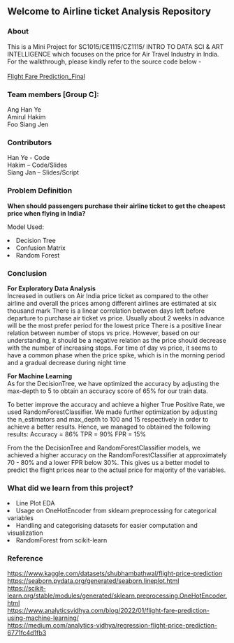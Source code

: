 ## Welcome to Airline ticket Analysis Repository 

### About 
This is a Mini Project for SC1015/CE1115/CZ1115/ INTRO TO DATA SCI & ART INTELLIGENCE which focuses on the price for Air Travel Industry in India. For the walkthrough, please kindly refer to the source code below - <br><br>
[Flight Fare Prediction_Final](https://github.com/amirul-hakim/SC1015-MiniProject-Chattopadhyay_Nandish/blob/main/Flight_Fare_Prediction_Final.ipynb)

### Team members [Group C]:
Ang Han Ye<br>
Amirul Hakim<br>
Foo Siang Jen<br>
    
### Contributors
Han Ye - Code <br>
Hakim – Code/Slides <br>
Siang Jan – Slides/Script <br>

### Problem Definition
<b>When should passengers purchase their airline ticket to get the cheapest price when flying in India?</b>

Model Used: 
<li>Decision Tree</li>
<li>Confusion Matrix</li>
<li>Random Forest</li>

### Conclusion
<b>For Exploratory Data Analysis</b>
<br>
Increased in outliers on Air India price ticket as compared to the other airline and overall the prices among different airlines are estimated at six thousand mark
There is a linear correlation between days left before departure to purchase air ticket vs price. Usually about 2 weeks in advance will be the most prefer period for the lowest price
There is a positive linear relation between number of stops vs price. However, based on our understanding, it should be a negative relation as the price should decrease with the number of increasing stops. 
For time of day vs price, it seems to have a common phase when the price spike, which is in the morning period and a gradual decrease during night time

<b>For Machine Learning</b>
<br>
As for the DecisionTree, we have optimized the accuracy by adjusting the max-depth to 5 to obtain an accuracy score of 65% for our train data.

To better improve the accuracy and achieve a higher True Positive Rate, we used RandomForestClassifier. We made further optimization by adjusting the n_estimators and max_depth to 100 and 15 respectively in order to achieve a better results. Hence, we managed to obtained the following results: Accuracy = 86% TPR = 90% FPR = 15%

From the the DecisionTree and RandomForestClassifier models, we achieved a higher accuracy on the RandomForestClassifier at approximately 70 - 80% and a lower FPR below 30%. This gives us a better model to predict the flight prices near to the actual price for majority of the variables.

### What did we learn from this project?
<li>Line Plot EDA</li>
<li>Usage on OneHotEncoder from sklearn.preprocessing for categorical variables</li>
<li>Handling and categorising datasets for easier computation and visualization</li>
<li>RandomForest from scikit-learn</li>

### Reference 
https://www.kaggle.com/datasets/shubhambathwal/flight-price-prediction<br>
https://seaborn.pydata.org/generated/seaborn.lineplot.html<br>
https://scikit-learn.org/stable/modules/generated/sklearn.preprocessing.OneHotEncoder.html<br>
https://www.analyticsvidhya.com/blog/2022/01/flight-fare-prediction-using-machine-learning/<br>
https://medium.com/analytics-vidhya/regression-flight-price-prediction-6771fc4d1fb3<br>
